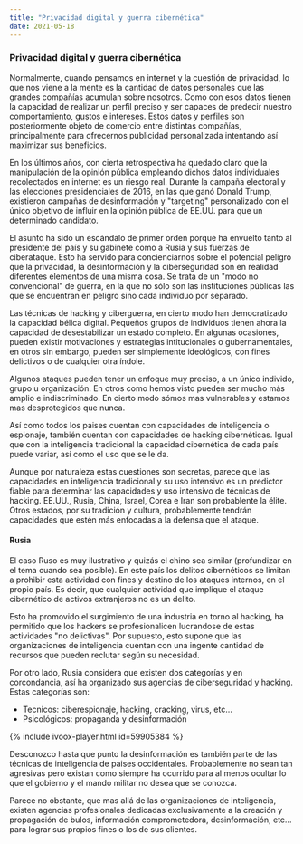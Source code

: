 ```yaml
---
title: "Privacidad digital y guerra cibernética"
date: 2021-05-18
---
```


### Privacidad digital y guerra cibernética
Normalmente, cuando pensamos en internet y la cuestión de privacidad, lo que nos viene a la mente es la cantidad de datos personales que las grandes compañías acumulan sobre nosotros. Como con esos datos tienen la capacidad de realizar un perfil preciso y ser capaces de predecir nuestro comportamiento, gustos e intereses. Estos datos y perfiles son posteriormente objeto de comercio entre distintas compañías, principalmente para ofrecernos publicidad personalizada intentando así maximizar sus beneficios.

En los últimos años, con cierta retrospectiva ha quedado claro que la manipulación de la opinión pública empleando dichos datos individuales recolectados en internet es un riesgo real. Durante la campaña electoral y las elecciones presidenciales de 2016, en las que ganó Donald Trump, existieron campañas de desinformación y "targeting" personalizado con el único objetivo de influir en la opinión pública de EE.UU. para que un determinado candidato.

El asunto ha sido un escándalo de primer orden porque ha envuelto tanto al presidente del país y su gabinete como a Rusia y sus fuerzas de ciberataque. Esto ha servido para concienciarnos sobre el potencial peligro que la privacidad, la desinformación y la ciberseguridad son en realidad diferentes elementos de una misma cosa. Se trata de un "modo no convencional" de guerra, en la que no sólo son las instituciones públicas las que se encuentran en peligro sino cada individuo por separado.

Las técnicas de hacking y ciberguerra, en cierto modo han democratizado la capacidad bélica digital. Pequeños grupos de individuos tienen ahora la capacidad de desestabilizar un estado completo. En algunas ocasiones, pueden existir motivaciones y estrategias intitucionales o gubernamentales, en otros sin embargo, pueden ser simplemente ideológicos, con fines delictivos o de cualquier otra índole.

Algunos ataques pueden tener un enfoque muy preciso, a un único individo, grupo u organización. En otros como hemos visto pueden ser mucho más amplio e indiscriminado. En cierto modo sómos mas vulnerables y estamos mas desprotegidos que nunca.

Así como todos los paises cuentan con capacidades de inteligencia o espionaje, también cuentan con capacidades de hacking cibernéticas. Igual que con la inteligencia tradicional la capacidad cibernética de cada país puede variar, así como el uso que se le da. 

Aunque por naturaleza estas cuestiones son secretas, parece que las capacidades en inteligencia tradicional y su uso intensivo es un predictor fiable para determinar las capacidades y uso intensivo de técnicas de hacking. EE.UU., Rusia, China, Israel, Corea e Iran son probablente la élite. Otros estados, por su tradición y cultura, probablemente tendrán capacidades que estén más enfocadas a la defensa que el ataque.

#### Rusia
El caso Ruso es muy ilustrativo y quizás el chino sea similar (profundizar en el tema cuando sea posible). En este país los delitos cibernéticos se limitan a prohibir esta actividad con fines y destino de los ataques internos, en el propio país. Es decir, que cualquier actividad que implique el ataque cibernético de activos extranjeros no es un delito. 

Esto ha promovido el surgimiento de una industria en torno al hacking, ha permitido que los hackers se profesionalicen lucrandose de estas actividades "no delictivas". Por supuesto, esto supone que las organizaciones de inteligencia cuentan con una ingente cantidad de recursos que pueden reclutar según su necesidad.

Por otro lado, Rusia considera que existen dos categorías y en corcondancia, así ha organizado sus agencias de ciberseguridad y hacking. Estas categorías son:
- Tecnicos: ciberespionaje, hacking, cracking, virus, etc...
- Psicológicos: propaganda y desinformación

{% include ivoox-player.html id=59905384 %}

Desconozco hasta que punto la desinformación es también parte de las técnicas de inteligencia de paises occidentales. Probablemente no sean tan agresivas pero existan como siempre ha ocurrido para al menos ocultar lo que el gobierno y el mando militar no desea que se conozca.

Parece no obstante, que mas allá de las organizaciones de inteligencia, existen agencias profesionales dedicadas exclusivamente a la creación y propagación de bulos, información comprometedora, desinformación, etc... para lograr sus propios fines o los de sus clientes.